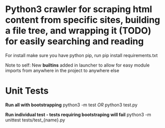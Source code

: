 # Python3 crawler for scraping html content from specific sites, building a file tree, and wrapping it (TODO) for easily searching and reading

For install make sure you have python pip, run pip install requirements.txt

Note to self: New __builtins__ added in launcher to allow for easy module imports from anywhere in the project to anywhere else

# Unit Tests
**Run all with bootstrapping**
python3 -m test *OR* python3 test.py

**Run individual test - tests requiring bootstraping will fail**
python3 -m unittest tests/test_{name}.py
